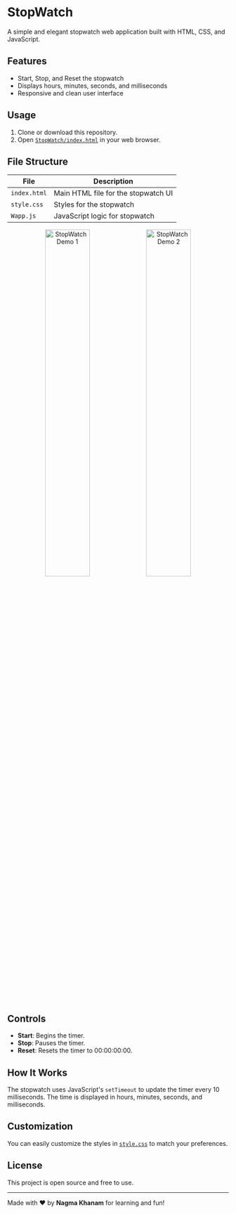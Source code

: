 # StopWatch

A simple and elegant stopwatch web application built with HTML, CSS, and JavaScript.

## Features

- Start, Stop, and Reset the stopwatch
- Displays hours, minutes, seconds, and milliseconds
- Responsive and clean user interface

## Usage

1. Clone or download this repository.
2. Open [`StopWatch/index.html`](StopWatch/index.html) in your web browser.

## File Structure

| File                | Description                              |
|---------------------|------------------------------------------|
| `index.html`        | Main HTML file for the stopwatch UI      |
| `style.css`         | Styles for the stopwatch                 |
| `Wapp.js`           | JavaScript logic for stopwatch           |

<!-- Demo images side by side -->
<div align="center">
  <img width="45%" alt="StopWatch Demo 1" src="https://github.com/user-attachments/assets/452f30e0-5627-418a-964b-260b8717c4d3" />
  <img width="45%" alt="StopWatch Demo 2" src="https://github.com/user-attachments/assets/cd4b0ef9-e51f-470c-b460-49b939b6db31" />
</div>

## Controls

- **Start**: Begins the timer.
- **Stop**: Pauses the timer.
- **Reset**: Resets the timer to 00:00:00:00.

## How It Works

The stopwatch uses JavaScript's `setTimeout` to update the timer every 10 milliseconds. The time is displayed in hours, minutes, seconds, and milliseconds.

## Customization

You can easily customize the styles in [`style.css`](StopWatch/style.css) to match your preferences.

## License

This project is open source and free to use.

---

Made with ❤️ by **Nagma Khanam** for learning and fun!

